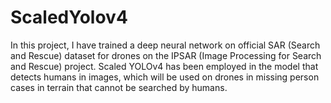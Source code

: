 # ScaledYolov4
In this project, I have trained a deep neural network on official SAR (Search and Rescue) dataset for drones on the IPSAR (Image Processing for Search and Rescue) project. Scaled YOLOv4 has been employed in the model that detects humans in images, which will be used on drones in missing person cases in terrain that cannot be searched by humans.
